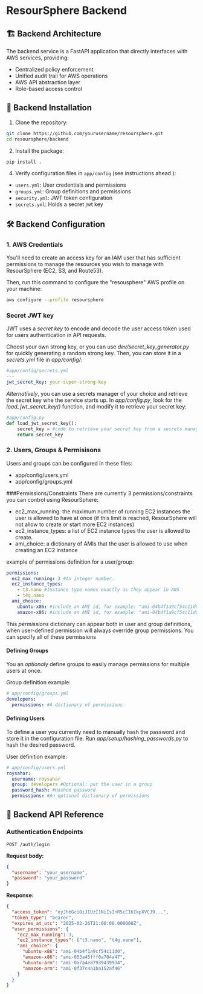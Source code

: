 # ResourSphere Backend

## 🏗️ Backend Architecture
The backend service is a FastAPI application that directly interfaces with AWS services, providing:
- Centralized policy enforcement
- Unified audit trail for AWS operations
- AWS API abstraction layer
- Role-based access control

## 🔧 Backend Installation

1. Clone the repository:
```bash
git clone https://github.com/yourusername/resoursphere.git
cd resoursphere/backend
```

2. Install the package:
```bash
pip install .
```

4. Verify configuration files in `app/config` (see instructions ahead ):
- `users.yml`: User credentials and permissions
- `groups.yml`: Group definitions and permissions
- `security.yml`: JWT token configuration
- `secrets.yml`: Holds a secret jwt key

## 🛠️ Backend Configuration

### 1. AWS Credentials
You'll need to create an access key for an IAM user that has sufficient permissions to manage the resources you wish to manage with ResourSphere (EC2, S3, and Route53).

Then, run this command to configure the "resousphere" AWS profile on your machine:
```bash
aws configure --profile resoursphere
```

### Secret JWT key
JWT uses a *secret key* to encode and decode the user access token used for users authentication in API requests.

Choost your own strong key, or you can use _dev/secret_key_generator.py_ for quickly generating a random strong key.
Then, you can store it in a _secrets.yml_ file in _app/config/_:
```yaml
#app/config/secrets.yml
---
jwt_secret_key: your-super-strong-key
```

*Alternatively*, you can use a secrets manager of your choice and retrieve the secret key whe the service starts up. 
In _app/config.py_, look for the _load_jwt_secret_key()_ function, and modify it to retrieve your secret key:
```python
#app/config.py
def load_jwt_secret_key():
    secret_key = #code to retrieve your secret key from a secrets manager
    return secret_key
```



### 2. Users, Groups & Permisisons
Users and groups can be configured in these files:
- app/config/users.yml
- app/config/groups.yml

###Permissions/Constraints
There are currently 3 permissions/constraints you can control using ResourSphere:
- ec2_max_running: the maximum number of running EC2 instances the user is allowed to have at once (if this limit is reached, ResourSphere will not allow to create or start more EC2 instances)
- ec2_instance_types: a list of EC2 instance types the user is allowed to create.
- ami_choice: a dictionary of AMIs that the user is allowed to use when creating an EC2 instance

example of permissions definition for a user/group:
```yaml
permissions:
  ec2_max_running: 3 #An integer number.
  ec2_instance_types:
    - t3.nano #Instance type names exactly as they appear in AWS
    - t4g.nano
  ami_choice:
    ubuntu-x86: #include an AMI id, for example: "ami-04b4f1a9cf54c11d0"
    amazon-x86: #include an AMI id, for example: "ami-04b4f1a9cf54c11d0"
```
This _permissions_ dictionary can appear both in user and group definitions, when user-defined permission will always override group permissions. You can specify all of these permissions

#### Defining Groups
You an *optionaly* define groups to easily manage permissions for multiple users at once.

Group definition example:
```yaml
# app/config/groups.yml
developers:
  permissions: #A dictionary of permissions
```

#### Defining Users
To define a user you currently need to manually hash the password and store it in the configuration file. Run _app/setup/hashing_passwords.py_ to hash the desired password.

User definition example:
```yaml
# app/config/users.yml
roysahar:
  username: roysahar
  group: developers #Optional: put the user in a group
  password_hash: #Hashed password
  permissions: #An optional dictionary of permissions
```


## 🚀 Backend API Reference

### Authentication Endpoints

```
POST /auth/login
```

**Request body:**
```json
{
  "username": "your_username",
  "password": "your_password"
}
```

**Response:**
```json
{
  "access_token": "eyJhbGciOiJIUzI1NiIsInR5cCI6IkpXVCJ9...",
  "token_type": "bearer",
  "expires_at_utc": "2025-02-26T21:00:00.000000Z",
  "user_permissions": {
    "ec2_max_running": 3,
    "ec2_instance_types": ["t3.nano", "t4g.nano"],
    "ami_choice": {
      "ubuntu-x86": "ami-04b4f1a9cf54c11d0",
      "amazon-x86": "ami-053a45fff0a704a47",
      "ubuntu-arm": "ami-0a7a4e87939439934",
      "amazon-arm": "ami-0f37c4a1ba152af46"
    }
  }
}
```